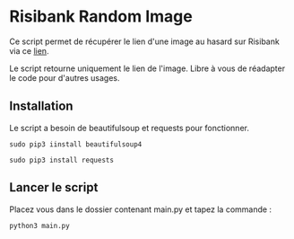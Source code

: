 # Risibank Random Image

Ce script permet de récupérer le lien d'une image au hasard sur Risibank via ce [lien](https://risibank.fr/stickers/hasard).

Le script retourne uniquement le lien de l'image. Libre à vous de réadapter le code pour d'autres usages.

## Installation

Le script a besoin de beautifulsoup et requests pour fonctionner.

    sudo pip3 iinstall beautifulsoup4

    sudo pip3 install requests

## Lancer le script

Placez vous dans le dossier contenant main.py et tapez la commande :

    python3 main.py
